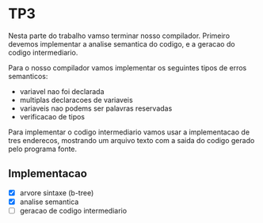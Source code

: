 # TP3

Nesta parte do trabalho vamso terminar nosso compilador. Primeiro devemos implementar a analise semantica do codigo, e a geracao do codigo intermediario.

Para o nosso compilador vamos implementar os seguintes tipos de erros semanticos:

- variavel nao foi declarada
- multiplas declaracoes de variaveis
- variaveis nao podems ser palavras reservadas
- verificacao de tipos

Para implementar o codigo intermediario vamos usar a implementacao de tres enderecos, mostrando um arquivo texto com a saida do codigo gerado pelo programa fonte.

## Implementacao

 - [x] arvore sintaxe (b-tree)
 - [x] analise semantica
 - [ ] geracao de codigo intermediario